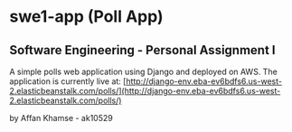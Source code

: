 # swe1-app (Poll App)
## Software Engineering - Personal Assignment I

A simple polls web application using Django and deployed on AWS. The application is currently live at: [http://django-env.eba-ev6bdfs6.us-west-2.elasticbeanstalk.com/polls/](http://django-env.eba-ev6bdfs6.us-west-2.elasticbeanstalk.com/polls/)

by Affan Khamse - ak10529
